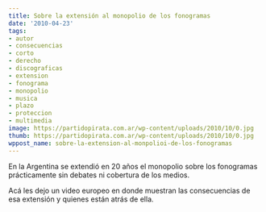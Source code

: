 ```yaml
---
title: Sobre la extensión al monopolio de los fonogramas
date: '2010-04-23'
tags:
- autor
- consecuencias
- corto
- derecho
- discograficas
- extension
- fonograma
- monopolio
- musica
- plazo
- proteccion
- multimedia
image: https://partidopirata.com.ar/wp-content/uploads/2010/10/0.jpg
thumb: https://partidopirata.com.ar/wp-content/uploads/2010/10/0.jpg
wppost_name: sobre-la-extension-al-monpolioi-de-los-fonogramas
---
```


En la Argentina se extendió en 20 años el monopolio sobre los fonogramas prácticamente sin debates ni cobertura de los medios.

Acá les dejo un video europeo en donde muestran las consecuencias de esa extensión y quienes están atrás de ella.

<object width="480" height="385" classid="clsid:d27cdb6e-ae6d-11cf-96b8-444553540000" codebase="http://download.macromedia.com/pub/shockwave/cabs/flash/swflash.cab#version=6,0,40,0"><param name="allowFullScreen" value="true" /><param name="allowscriptaccess" value="always" /><param name="src" value="http://www.youtube.com/v/gQkbwCugQdc&amp;hl=pt_BR&amp;fs=1&amp;" /><param name="allowfullscreen" value="true" /><embed width="480" height="385" type="application/x-shockwave-flash" src="http://www.youtube.com/v/gQkbwCugQdc&amp;hl=pt_BR&amp;fs=1&amp;" allowFullScreen="true" allowscriptaccess="always" allowfullscreen="true" /></object>
